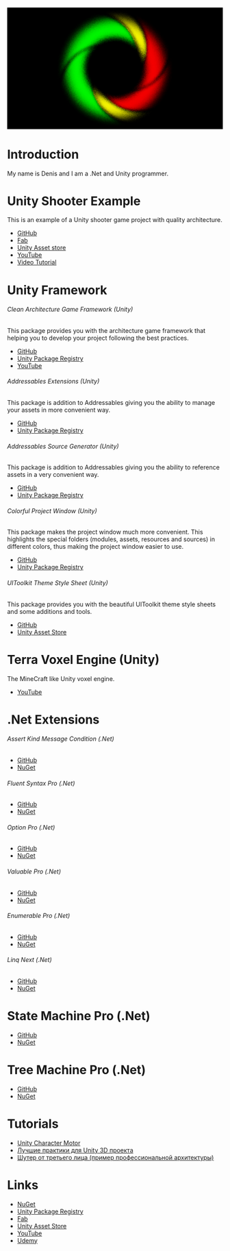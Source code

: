![Logo](Logo.png)

# Introduction
My name is Denis and I am a .Net and Unity programmer.

# Unity Shooter Example
This is an example of a Unity shooter game project with quality architecture.
- [GitHub](https://github.com/Denis535/UnityShooterExample)
- [Fab](https://www.fab.com/listings/ce815185-13df-4580-826f-5ef5ed598077)
- [Unity Asset store](https://u3d.as/3pWS)
- [YouTube](https://youtu.be/sfkF_tLaoOk)
- [Video Tutorial](https://www.udemy.com/user/denis-84102)

# Unity Framework
###### Clean Architecture Game Framework (Unity)
This package provides you with the architecture game framework that helping you to develop your project following the best practices.
- [GitHub](https://github.com/Denis535/UnityFramework/)
- [Unity Package Registry](https://openupm.com/packages/com.denis535.clean-architecture-game-framework/)
- [YouTube](https://youtu.be/JQobAqfakJQ)

###### Addressables Extensions (Unity)
This package is addition to Addressables giving you the ability to manage your assets in more convenient way.
- [GitHub](https://github.com/Denis535/UnityFramework/)
- [Unity Package Registry](https://openupm.com/packages/com.denis535.addressables-extensions/)

###### Addressables Source Generator (Unity)
This package is addition to Addressables giving you the ability to reference assets in a very convenient way.
- [GitHub](https://github.com/Denis535/UnityFramework/)
- [Unity Package Registry](https://openupm.com/packages/com.denis535.addressables-source-generator/)

###### Colorful Project Window (Unity)
This package makes the project window much more convenient. This highlights the special folders (modules, assets, resources and sources) in different colors, thus making the project window easier to use.
- [GitHub](https://github.com/Denis535/UnityFramework/)
- [Unity Package Registry](https://openupm.com/packages/com.denis535.colorful-project-window/)

###### UIToolkit Theme Style Sheet (Unity)
This package provides you with the beautiful UIToolkit theme style sheets and some additions and tools.
- [GitHub](https://github.com/Denis535/UIToolkitThemeStyleSheet)
- [Unity Asset Store](https://assetstore.unity.com/packages/tools/gui/uitoolkit-theme-style-sheet-273463)

# Terra Voxel Engine (Unity)
The MineCraft like Unity voxel engine.
- [YouTube](https://youtube.com/playlist?list=PLCBvBw9keXRP7-GIVQt0qIsFRGGDIwvJV)

# .Net Extensions
###### Assert Kind Message Condition (.Net)
- [GitHub](https://github.com/denis535/DotNet.Extensions)
- [NuGet](https://www.nuget.org/packages/Assert.Kind.Message.Condition)

###### Fluent Syntax Pro (.Net)
- [GitHub](https://github.com/denis535/DotNet.Extensions)
- [NuGet](https://www.nuget.org/packages/Net.Extensions)

###### Option Pro (.Net)
- [GitHub](https://github.com/denis535/DotNet.Extensions)
- [NuGet](https://www.nuget.org/packages/Option.Pro)

###### Valuable Pro (.Net)
- [GitHub](https://github.com/denis535/DotNet.Extensions)
- [NuGet](https://www.nuget.org/packages/Valuable.Pro)

###### Enumerable Pro (.Net)
- [GitHub](https://github.com/denis535/DotNet.Extensions)
- [NuGet](https://www.nuget.org/packages/Enumerable.Pro)

###### Linq Next (.Net)
- [GitHub](https://github.com/denis535/DotNet.Extensions)
- [NuGet](https://www.nuget.org/packages/Linq.Next)

# State Machine Pro (.Net)
- [GitHub](https://github.com/denis535/StateMachine.Pr)
- [NuGet](https://www.nuget.org/packages/StateMachine.Pro)

# Tree Machine Pro (.Net)
- [GitHub](https://github.com/denis535/StateMachine.Pr)
- [NuGet](https://www.nuget.org/packages/TreeMachine.Pro)

# Tutorials
- [Unity Character Motor](https://gamedev.ru/unity/articles/Unity_Character_Motor)
- [Лучшие практики для Unity 3D проекта](https://habr.com/ru/articles/833532/)
- [Шутер от третьего лица (пример профессиональной архитектуры)](https://www.udemy.com/course/szfztcwd)

# Links
- [NuGet](https://www.nuget.org/profiles/Denis535)
- [Unity Package Registry](https://openupm.com/packages/?sort=downloads&q=denis535)
- [Fab](https://www.fab.com/sellers/Denis535)
- [Unity Asset Store](https://assetstore.unity.com/publishers/90787)
- [YouTube](https://www.youtube.com/channel/UCLFdZl0pFkCkHpDWmodBUFg)
- [Udemy](https://www.udemy.com/user/denis-84102)
